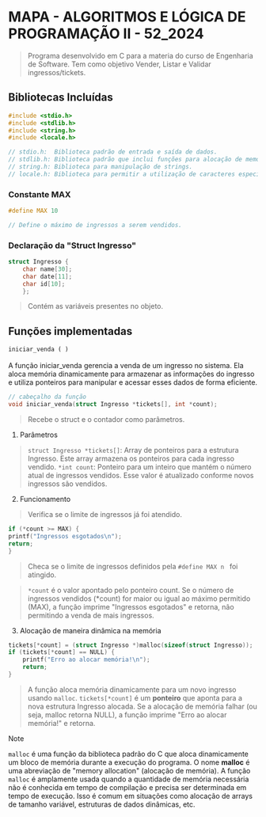# MAPA - ALGORITMOS E LÓGICA DE PROGRAMAÇÃO II - 52_2024
> Programa desenvolvido em C para a materia do curso de Engenharia de Software. Tem como objetivo Vender, Listar e Validar ingressos/tickets. 

## Bibliotecas Incluídas

```c
#include <stdio.h>
#include <stdlib.h>
#include <string.h>
#include <locale.h>

// stdio.h:  Biblioteca padrão de entrada e saída de dados.
// stdlib.h: Biblioteca padrão que inclui funções para alocação de memória, controle de processos, conversões e outras.
// string.h: Biblioteca para manipulação de strings.
// locale.h: Biblioteca para permitir a utilização de caracteres especiais.
```
### Constante MAX

```c
#define MAX 10

// Define o máximo de ingressos a serem vendidos.
```

### Declaração da "Struct Ingresso"
```c
struct Ingresso {
    char name[30];
    char date[11];
    char id[10];
    };
```

> Contém as variáveis presentes no objeto.


## Funções implementadas
 ```iniciar_venda ( ) ``` <br></br> 
A função iniciar_venda gerencia a venda de um ingresso no sistema. Ela aloca memória dinamicamente para armazenar as informações do ingresso e utiliza ponteiros para manipular e acessar esses dados de forma eficiente. 
```c
// cabeçalho da função
void iniciar_venda(struct Ingresso *tickets[], int *count);
```
> Recebe o struct e o contador como parâmetros.

1. Parâmetros
> ```struct Ingresso *tickets[]```: Array de ponteiros para a estrutura Ingresso. Este array armazena os ponteiros para cada ingresso vendido.
> ```*int count```: Ponteiro para um inteiro que mantém o número atual de ingressos vendidos. Esse valor é atualizado conforme novos ingressos são vendidos.
2. Funcionamento
> Verifica se o limite de ingressos já foi atendido.
```c
if (*count >= MAX) {
printf("Ingressos esgotados\n");
return;
} 
```
> Checa se o limite de ingressos definidos pela ```#define MAX n ``` foi atingido.

> ```*count``` é o valor apontado pelo ponteiro count. Se o número de ingressos vendidos (*count) for maior ou igual ao máximo permitido (MAX), a função imprime "Ingressos esgotados" e retorna, não permitindo a venda de mais ingressos.

3. Alocação de maneira dinâmica na memória
```c
tickets[*count] = (struct Ingresso *)malloc(sizeof(struct Ingresso));
if (tickets[*count] == NULL) {
    printf("Erro ao alocar memória!\n");
    return;
}
```
> A função aloca memória dinamicamente para um novo ingresso usando ```malloc```.
> ```tickets[*count]``` é um **ponteiro** que aponta para a nova estrutura Ingresso alocada.
> Se a alocação de memória falhar (ou seja, malloc retorna NULL), a função imprime "Erro ao alocar memória!" e retorna.

> [!NOTE] 
> ```malloc``` é uma função da biblioteca padrão do C que aloca dinamicamente um bloco de memória durante a execução do programa. O nome **malloc** é uma abreviação de "memory allocation" (alocação de memória).
> A função ```malloc``` é amplamente usada quando a quantidade de memória necessária não é conhecida em tempo de compilação e precisa ser determinada em tempo de execução. Isso é comum em situações como alocação de arrays de tamanho variável, estruturas de dados dinâmicas, etc.
